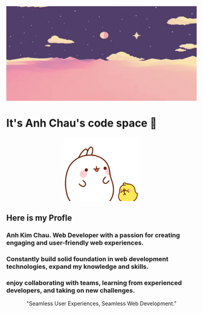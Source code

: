 <div id="header" align="center">
  <img src="wall.gif" width="1200" height="250"/>
</div>

# It's Anh Chau's code space 👋
<div id="sticker" align="center">
  <img src="molang.gif" width="200"/>
</div>

## Here is my Profle
### Anh Kim Chau. Web Developer with a passion for creating engaging and user-friendly web experiences.
### Constantly build solid foundation in web development technologies, expand my knowledge and skills.
### enjoy collaborating with teams, learning from experienced developers, and taking on new challenges.

<div id="sloganr" align="center" font-weight="bold" font-size="36">
  <p>"Seamless User Experiences, Seamless Web Development."</p>
</div>
<!--
**anh-8922/anh-8922** is a ✨ _special_ ✨ repository because its `README.md` (this file) appears on your GitHub profile.

Here are some ideas to get you started:

- 🔭 I’m currently working on ...
- 🌱 I’m currently learning ...
- 👯 I’m looking to collaborate on ...
- 🤔 I’m looking for help with ...
- 💬 Ask me about ...
- 📫 How to reach me: ...
- 😄 Pronouns: ...
- ⚡ Fun fact: ...
-->
